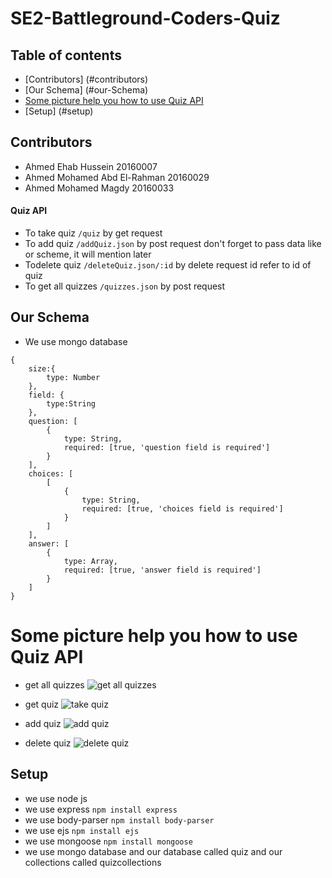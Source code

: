 # SE2-Battleground-Coders-Quiz



## Table of contents
* [Contributors] (#contributors)
* [Our Schema] (#our-Schema)
* [Some picture help you how to use Quiz API](#some-picture-help-you-how-to-use-Quiz-API)
* [Setup] (#setup)



## Contributors
* Ahmed Ehab Hussein 20160007
* Ahmed Mohamed Abd El-Rahman 20160029
* Ahmed Mohamed Magdy 20160033



#### Quiz API
* To take quiz ```/quiz``` by get request
* To add quiz ```/addQuiz.json``` by post request don't forget to pass data like or scheme, it will mention later
* Todelete quiz ```/deleteQuiz.json/:id``` by delete request id refer to id of quiz
* To get all quizzes ```/quizzes.json``` by post request



## Our Schema
* We use mongo database
```
{
    size:{
        type: Number
    },
    field: {
        type:String
    },
    question: [
        {
            type: String,
            required: [true, 'question field is required']
        }
    ],
    choices: [
        [
            {
                type: String,
                required: [true, 'choices field is required']
            }
        ]
    ],
    answer: [
        {
            type: Array,
            required: [true, 'answer field is required']
        }
    ]
}
```



# Some picture help you how to use Quiz API
* get all quizzes
![get all quizzes](https://github.com/AhmedMuhaameed/SE2-Battleground-Coders-Quiz/blob/master/images/post%20quizzes.PNG)


* get quiz
![take quiz](https://github.com/AhmedMuhaameed/SE2-Battleground-Coders-Quiz/blob/master/images/get%20quiz.PNG)


* add quiz
![add quiz](https://github.com/AhmedMuhaameed/SE2-Battleground-Coders-Quiz/blob/master/images/post%20addQuiz.PNG)


* delete quiz
![delete quiz](https://github.com/AhmedMuhaameed/SE2-Battleground-Coders-Quiz/blob/master/images/delete%20deleteQuiz.PNG)



## Setup
* we use node js
* we use express ```npm install express```
* we use body-parser ```npm install body-parser```
* we use ejs ```npm install ejs```
* we use mongoose ```npm install mongoose```
* we use mongo database and our database called quiz and our collections called quizcollections
